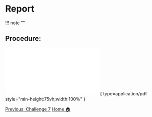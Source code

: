 # **Report**
!!! note ""
## **Procedure:**


![Alt text](Amazon-Career-Choice-Cybersecurity-Bootcamp-Syllabus.pdf){ type=application/pdf style="min-height:75vh;width:100%" }

<div class="button-container" markdown="1">
<a href="/Career-Simulation-3/challenge_7/" class="md-button md-button--primary">Previous: Challenge 7</a>
<a href="/Career-Simulation-3/" class="md-button md-button--secondary">Home 🏠</a>

</div>

